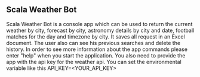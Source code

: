 ## Scala Weather Bot

Scala Weather Bot is a console app which can be used to return the current weather by city, 
forecast by city, astronomy details by city and date, football matches for the day and timezone by city.
It saves all request in an Excel document. The user also can see his previous searches and delete the history.
In order to see more information about the app commands please enter "help" when you start the application.
You also need to provide the app with the api key for the weather api. You can set the environmental variable
like this API_KEY=<YOUR_API_KEY>

